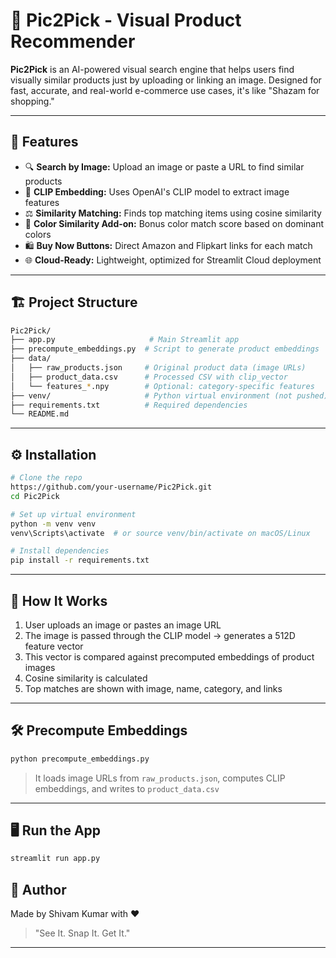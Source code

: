 # 📸 Pic2Pick - Visual Product Recommender

**Pic2Pick** is an AI-powered visual search engine that helps users find visually similar products just by uploading or linking an image. Designed for fast, accurate, and real-world e-commerce use cases, it's like "Shazam for shopping."

---

## 🚀 Features

* 🔍 **Search by Image:** Upload an image or paste a URL to find similar products
* 🤖 **CLIP Embedding:** Uses OpenAI's CLIP model to extract image features
* ⚖️ **Similarity Matching:** Finds top matching items using cosine similarity
* 🎨 **Color Similarity Add-on:** Bonus color match score based on dominant colors
* 🛍 **Buy Now Buttons:** Direct Amazon and Flipkart links for each match
* 🌐 **Cloud-Ready:** Lightweight, optimized for Streamlit Cloud deployment

---

## 🏗️ Project Structure

```bash
Pic2Pick/
├── app.py                     # Main Streamlit app
├── precompute_embeddings.py  # Script to generate product embeddings
├── data/
│   ├── raw_products.json     # Original product data (image URLs)
│   ├── product_data.csv      # Processed CSV with clip_vector
│   └── features_*.npy        # Optional: category-specific features
├── venv/                     # Python virtual environment (not pushed)
├── requirements.txt          # Required dependencies
└── README.md
```

---

## ⚙️ Installation

```bash
# Clone the repo
https://github.com/your-username/Pic2Pick.git
cd Pic2Pick

# Set up virtual environment
python -m venv venv
venv\Scripts\activate  # or source venv/bin/activate on macOS/Linux

# Install dependencies
pip install -r requirements.txt
```

---

## 🧠 How It Works

1. User uploads an image or pastes an image URL
2. The image is passed through the CLIP model → generates a 512D feature vector
3. This vector is compared against precomputed embeddings of product images
4. Cosine similarity is calculated
5. Top matches are shown with image, name, category, and links

---

## 🛠 Precompute Embeddings

```bash
python precompute_embeddings.py
```

> It loads image URLs from `raw_products.json`, computes CLIP embeddings, and writes to `product_data.csv`

---


## 🖥 Run the App

```bash
streamlit run app.py
```


## 👤 Author

Made by Shivam Kumar with ❤️ 

> "See It. Snap It. Get It."

---
